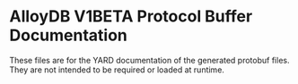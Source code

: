# AlloyDB V1BETA Protocol Buffer Documentation

These files are for the YARD documentation of the generated protobuf files.
They are not intended to be required or loaded at runtime.
